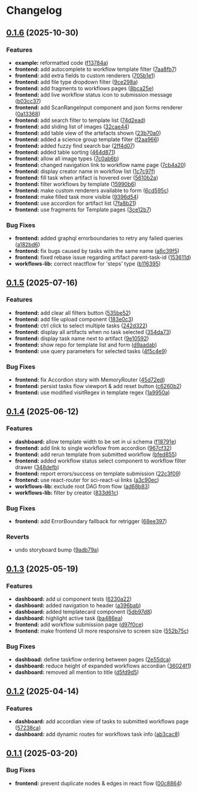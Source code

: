 # Changelog

## [0.1.6](https://github.com/DiamondLightSource/workflows/compare/workflows-lib@v0.1.5...workflows-lib@v0.1.6) (2025-10-30)


### Features

* **example:** reformatted code ([f13784a](https://github.com/DiamondLightSource/workflows/commit/f13784ad9c269f1265595a8429b4664cee070f15))
* **frontend:** add autocomplete to workflow template filter ([7aa8fb7](https://github.com/DiamondLightSource/workflows/commit/7aa8fb7a8496bfd06dc38d3e127f21607872e8ab))
* **frontend:** add extra fields to custom renderers ([705b1e1](https://github.com/DiamondLightSource/workflows/commit/705b1e1d75823ab87f71094bdd4376006e524db2))
* **frontend:** add file type dropdown filter ([9ce298a](https://github.com/DiamondLightSource/workflows/commit/9ce298ae70fce17b77c09d589e29d954b97aaada))
* **frontend:** add fragments to workflows pages ([8bca25e](https://github.com/DiamondLightSource/workflows/commit/8bca25ec30998156be0cd1d2b9f1abac4689dab7))
* **frontend:** add live workflow status icon to submission message ([b03cc37](https://github.com/DiamondLightSource/workflows/commit/b03cc3709a2cceffe722f880483e2a26273bcc39))
* **frontend:** add ScanRangeInput component and json forms renderer ([0a13368](https://github.com/DiamondLightSource/workflows/commit/0a1336864f54a8f1c3a80495611eeb0b93175fe4))
* **frontend:** add search filter to template list ([74d2ead](https://github.com/DiamondLightSource/workflows/commit/74d2ead67bad90bfcc682c5b6659d0d8e2b5d6a0))
* **frontend:** add sliding list of images ([32cae44](https://github.com/DiamondLightSource/workflows/commit/32cae44b129463f231a416f9add5956e6f67091c))
* **frontend:** add table view of the artefacts shown ([23b70a0](https://github.com/DiamondLightSource/workflows/commit/23b70a087b7753ff823e252f74b9cbd715af73e5))
* **frontend:** added a science group template filter ([f2aa966](https://github.com/DiamondLightSource/workflows/commit/f2aa96675bf5839b9c8b9922f01eeb7e8bc5cbd1))
* **frontend:** added fuzzy find search bar ([2ff4d07](https://github.com/DiamondLightSource/workflows/commit/2ff4d0724aa13a6ddcb722d5c221fade528ba911))
* **frontend:** added table sorting ([464d871](https://github.com/DiamondLightSource/workflows/commit/464d871c577324a1c8d09b44e89b0bbb3b10a063))
* **frontend:** allow all image types ([7c0ab6b](https://github.com/DiamondLightSource/workflows/commit/7c0ab6ba878d82bd852739e9532a48eae85aca87))
* **frontend:** changed navigation link to workflow name page ([7cb4a20](https://github.com/DiamondLightSource/workflows/commit/7cb4a2065b191a83475a2f351d071e9e3ec7d8e9))
* **frontend:** display creator name in workflow list ([1c7c97f](https://github.com/DiamondLightSource/workflows/commit/1c7c97fa60f5bfce52aa6377c8c25f242f7a5f4d))
* **frontend:** fill task when artifact is hovered over ([5610b2a](https://github.com/DiamondLightSource/workflows/commit/5610b2a230a76866fc8c692fc6b490448c9af13f))
* **frontend:** filter workflows by template ([15990b6](https://github.com/DiamondLightSource/workflows/commit/15990b616bc62b93f21badf2ea2ec65e01d89716))
* **frontend:** make custom renderers available to form ([6cd595c](https://github.com/DiamondLightSource/workflows/commit/6cd595c84d154fc7a981a9392de2ab6bc2b9d048))
* **frontend:** make filled task more visible ([9396d54](https://github.com/DiamondLightSource/workflows/commit/9396d548cf94f7363e432e22c082ffd544eb7539))
* **frontend:** use accordion for artifact list ([7fa8b21](https://github.com/DiamondLightSource/workflows/commit/7fa8b21626a7190a0050ca47850b9dc00be86bdd))
* **frontend:** use fragments for Template pages ([3ce12b7](https://github.com/DiamondLightSource/workflows/commit/3ce12b7f4708f310b5bed7883a93c0be123597d2))


### Bug Fixes

* **frontend:** added graphql errorboundaries to retry any failed queries ([a182bd6](https://github.com/DiamondLightSource/workflows/commit/a182bd6d20ba87cd962f05bcc64984495553e517))
* **frontend:** fix bugs caused by tasks with the same name ([a8c39f5](https://github.com/DiamondLightSource/workflows/commit/a8c39f572aa6168b1bbbe8ee29d933bda03f1475))
* **frontend:** fixed rebase issue regarding artifact parent-task-id ([153611d](https://github.com/DiamondLightSource/workflows/commit/153611dd5e55c8444e3e221cdaea4412560085ad))
* **workflows-lib:** correct reactflow for 'steps' type ([b116395](https://github.com/DiamondLightSource/workflows/commit/b116395c274317d76f50fd3c2ace2a06ad84a9e9))

## [0.1.5](https://github.com/DiamondLightSource/workflows/compare/workflows-lib@v0.1.4...workflows-lib@v0.1.5) (2025-07-16)


### Features

* **frontend:** add clear all filters button ([535be52](https://github.com/DiamondLightSource/workflows/commit/535be5257641d2cd167e51ecba2f7a84f2e016f0))
* **frontend:** add file upload component ([183e0c3](https://github.com/DiamondLightSource/workflows/commit/183e0c3c899cc7e3de98e7f9ecf40e7da996a2dc))
* **frontend:** ctrl click to select multiple tasks ([242d322](https://github.com/DiamondLightSource/workflows/commit/242d322f644bf9c897d13d7ca403cb7b788962ba))
* **frontend:** display all artifacts when no task selected ([354da73](https://github.com/DiamondLightSource/workflows/commit/354da7339c7fe4666bc35d4a494ea6532e1f097d))
* **frontend:** display task name next to artifact ([9e10592](https://github.com/DiamondLightSource/workflows/commit/9e10592c332646f906bd6d38daf9638a5e33f30a))
* **frontend:** show repo for template list and form ([d9aadab](https://github.com/DiamondLightSource/workflows/commit/d9aadabf2b063482e5d897c954b09497550d6c14))
* **frontend:** use query parameters for selected tasks ([4f5c4e9](https://github.com/DiamondLightSource/workflows/commit/4f5c4e9d8cc29b00d06a2845fba8433dddd8f8ea))


### Bug Fixes

* **frontend:** fix Accordion story with MemoryRouter ([45d72ed](https://github.com/DiamondLightSource/workflows/commit/45d72ed620c6b175bc12067cd056bdbf270a6919))
* **frontend:** persist tasks flow viewport & add reset button ([c6260b2](https://github.com/DiamondLightSource/workflows/commit/c6260b2a73410b8e12e578470b91087a1c2a80ba))
* **frontend:** use modified visitRegex in template regex ([1a9950a](https://github.com/DiamondLightSource/workflows/commit/1a9950a38a71de19cb2c5e51d01ebf970f4e6af5))

## [0.1.4](https://github.com/DiamondLightSource/workflows/compare/workflows-lib@v0.1.3...workflows-lib@v0.1.4) (2025-06-12)


### Features

* **dashboard:** allow template width to be set in ui schema ([f18791e](https://github.com/DiamondLightSource/workflows/commit/f18791e02a3490c3061cd3f7e5df4d3cac36f277))
* **frontend:** add link to single workflow from accordion ([967cf32](https://github.com/DiamondLightSource/workflows/commit/967cf32a933e5166fb6eaf623618e13f9c050698))
* **frontend:** add rerun template from submitted workflow ([bfed855](https://github.com/DiamondLightSource/workflows/commit/bfed8555dac852e6386d6b0ad5c08b043c4faebd))
* **frontend:** added workflow status select component to workflow filter drawer ([348defb](https://github.com/DiamondLightSource/workflows/commit/348defbd7d3f541e6f046c7bf23125d3c700ad68))
* **frontend:** report errors/success on template submission ([22c3f09](https://github.com/DiamondLightSource/workflows/commit/22c3f09c78cecb4e0d28d107360e4ff40b6c1532))
* **frontend:** use react-router for sci-react-ui links ([a3c90ec](https://github.com/DiamondLightSource/workflows/commit/a3c90ec9b256e17e43bc17aef8b631367f7ec5db))
* **workflows-lib:** exclude root DAG from flow ([ad68b83](https://github.com/DiamondLightSource/workflows/commit/ad68b832b9c91b0a2ac69bce1fdd54bdf7f7306e))
* **workflows-lib:** filter by creator ([833d61c](https://github.com/DiamondLightSource/workflows/commit/833d61c7ec5bf83dfcd8ed6eb68f391b1862a4b1))


### Bug Fixes

* **frontend:** add ErrorBoundary fallback for retrigger ([68ee397](https://github.com/DiamondLightSource/workflows/commit/68ee397ea64c7e8dcef691879c9292b3955345e1))


### Reverts

* undo storyboard bump ([9adb79a](https://github.com/DiamondLightSource/workflows/commit/9adb79a91da6435aa2d324e8d73ed8b5d2530103))

## [0.1.3](https://github.com/DiamondLightSource/workflows/compare/workflows-lib@v0.1.2...workflows-lib@v0.1.3) (2025-05-19)


### Features

* **dashboard:** add ui component tests ([6230a22](https://github.com/DiamondLightSource/workflows/commit/6230a22ee6c247135b2dffb18447beadfe4476f0))
* **dashboard:** added navigation to header ([a396bab](https://github.com/DiamondLightSource/workflows/commit/a396bab8a82137806fc9610208aa5d5618ba3070))
* **dashboard:** added templatecard component ([5db97d8](https://github.com/DiamondLightSource/workflows/commit/5db97d8093629d2cc7dc608b6341e54ed6203a56))
* **dashboard:** highlight active task ([ba486ea](https://github.com/DiamondLightSource/workflows/commit/ba486eabbd3ab789972c9ed74b969fc461cbd986))
* **frontend:** add workflow submission page ([d97f0ce](https://github.com/DiamondLightSource/workflows/commit/d97f0ced22a94471e86078434db8ebeb4580abfb))
* **frontend:** make frontend UI more responsive to screen size ([552b75c](https://github.com/DiamondLightSource/workflows/commit/552b75c60c1f4d90bbda39623a0a4d0300dd7a0a))


### Bug Fixes

* **dashboad:** define taskflow ordering between pages ([2e55dca](https://github.com/DiamondLightSource/workflows/commit/2e55dca2070f78fc9fa6c527a7e19c18a4064675))
* **dashboard:** reduce height of expanded workflows accordian ([36024f1](https://github.com/DiamondLightSource/workflows/commit/36024f18db71da75ddf7b40d8f9988675f116863))
* **dashboard:** removed all mention to title ([d5fd9d5](https://github.com/DiamondLightSource/workflows/commit/d5fd9d552b5dff37aec6a432ac2d597c59536b65))

## [0.1.2](https://github.com/DiamondLightSource/workflows/compare/workflows-lib@v0.1.1...workflows-lib@v0.1.2) (2025-04-14)


### Features

* **dashboard:** add accordian view of tasks to submitted workflows page ([57238ca](https://github.com/DiamondLightSource/workflows/commit/57238ca878185dad79395f5e97645c090d320960))
* **dashboard:** add dynamic routes for workflows task info ([ab3cac8](https://github.com/DiamondLightSource/workflows/commit/ab3cac86c92701ce9401cfb6e9906b4747ec586c))

## [0.1.1](https://github.com/DiamondLightSource/workflows/compare/workflows-lib@v0.1.0...workflows-lib@v0.1.1) (2025-03-20)


### Bug Fixes

* **frontend:** prevent duplicate nodes & edges in react flow ([00c8864](https://github.com/DiamondLightSource/workflows/commit/00c88643096777fc823a853a72fc62bd3921ca02))

